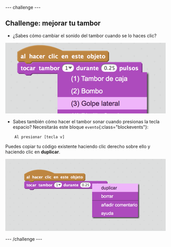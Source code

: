 \--- challenge \---

## Challenge: mejorar tu tambor

+ ¿Sabes cómo cambiar el sonido del tambor cuando se lo haces clic?

![screenshot](images/band-drum-sound.png)

+ Sabes también cómo hacer el tambor sonar cuando presionas la tecla espacio? Necesitarás este bloque `evento`{:class="blockevents"}:

```blocks
    Al presionar [tecla v]
```

Puedes copiar tu código existente haciendo clic derecho sobre ello y haciendo clic en **duplicar**.

![screenshot](images/band-duplicate-code.png)

\--- /challenge \---